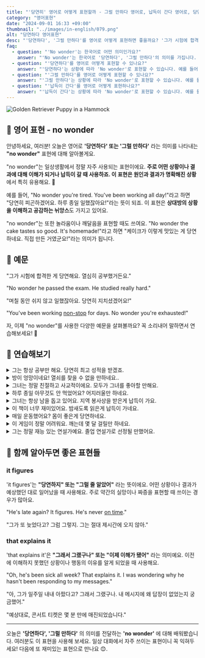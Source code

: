 ```yaml
---
title: "'당연히' 영어로 어떻게 표현할까 - 그럴 만하다 영어로, 납득이 간다 영어로, 당연하다 영어로"
category: "영어표현"
date: "2024-09-01 16:33 +09:00"
thumbnail: "../images/in-english/079.png"
alt: "당연하다 영어표현"
desc: "'당연하다', '그럴 만하다'를 영어로 어떻게 표현하면 좋을까요? '그가 시험에 합격한 게 당연해요. 열심히 공부했거든요.', '당신이 그렇게 행복해 보이는 게 당연해요. 좋은 소식을 들었군요!' 등을 영어로 표현하는 법을 배워봅시다. 다양한 예문을 통해서 연습하고 본인의 표현으로 만들어 보세요."
faq:
  - question: "'No wonder'는 한국어로 어떤 의미인가요?"
    answer: "'No wonder'는 한국어로 '당연하다', '그럴 만하다'의 의미를 가집니다. 어떤 상황이나 결과에 대해 이해가 되거나 납득이 갈 때 사용합니다."
  - question: "'당연하다'를 영어로 어떻게 표현할 수 있나요?"
    answer: "'당연하다'는 상황에 따라 'No wonder'로 표현할 수 있습니다. 예를 들어, '그가 시험에 합격한 게 당연해요. 열심히 공부했거든요.'는 'No wonder he passed the exam. He studied really hard.'로 말할 수 있습니다."
  - question: "'그럴 만하다'를 영어로 어떻게 표현할 수 있나요?"
    answer: "'그럴 만하다'는 상황에 따라 'No wonder'로 표현할 수 있습니다. 예를 들어, '당신이 그렇게 행복해 보이는 게 당연해요.'는 'No wonder you look so happy.'로 말할 수 있습니다."
  - question: "'납득이 간다'를 영어로 어떻게 표현하나요?"
    answer: "'납득이 간다'는 상황에 따라 'No wonder'로 표현할 수 있습니다. 예를 들어, '케이크가 이렇게 맛있는 게 납득이가요.'는 'No wonder the cake tastes so good.'로 표현할 수 있습니다."
---
```


![Golden Retriever Puppy in a Hammock](../images/in-english/079-1.avif)

## 🌟 영어 표현 - no wonder

안녕하세요, 여러분! 오늘은 영어로 **'당연하다' 또는 '그럴 만하다'** 라는 의미를 나타내는 **"no wonder"** 표현에 대해 알아볼게요.

"no wonder"는 일상생활에서 정말 자주 사용되는 표현이에요. **주로 어떤 상황이나 결과에 대해 이해가 되거나 납득이 갈 때 사용하죠. 이 표현은 원인과 결과가 명확해진 상황**에서 특히 유용해요. 🧐

예를 들어, "No wonder you're tired. You've been working all day!"라고 하면 "당연히 피곤하겠어요. 하루 종일 일했잖아요!"라는 뜻이 되죠. 이 표현은 **상대방의 상황을 이해하고 공감하는 뉘앙스**도 가지고 있어요.

"no wonder"는 또한 놀라움이나 깨달음을 표현할 때도 쓰여요. "No wonder the cake tastes so good. It's homemade!"라고 하면 "케이크가 이렇게 맛있는 게 당연하네요. 직접 만든 거였군요!"라는 의미가 됩니다.

<script async src="https://pagead2.googlesyndication.com/pagead/js/adsbygoogle.js?client=ca-pub-1465612013356152"
     crossorigin="anonymous"></script>
<!-- engple-horizontal-ad -->

<ins class="adsbygoogle"
     style="display:block"
     data-ad-client="ca-pub-1465612013356152"
     data-ad-slot="2106896038"
     data-ad-format="auto"
     data-full-width-responsive="true"></ins>

<script>
     (adsbygoogle = window.adsbygoogle || []).push({});
</script>

## 📖 예문

"그가 시험에 합격한 게 당연해요. 열심히 공부했거든요."

"No wonder he passed the exam. He studied really hard."

"며칠 동안 쉬지 않고 일했잖아요. 당연히 지치셨겠어요!"

"You've been working [non-stop](/blog/in-english/156.non-stop/) for days. No wonder you're exhausted!"

자, 이제 "no wonder"를 사용한 다양한 예문을 살펴볼까요? 꼭 소리내어 말하면서 연습해보세요! 🚀

## 💬 연습해보기

<details>
<summary>그는 항상 공부만 해요. 당연히 최고 성적을 받겠죠.</summary>
<span>He's always studying. No wonder he gets top grades.</span>
</details>

<details>
<summary>방이 엉망이네요! 열쇠를 찾을 수 없을 만하네요..</summary>
<span>Your room is a mess! No wonder you can't find your keys.</span>
</details>

<details>
<summary>그녀는 정말 친절하고 사교적이에요. 모두가 그녀를 좋아할 만해요.</summary>
<span>She's so friendly and outgoing. No wonder everyone likes her.</span>
</details>

<details>
<summary>하루 종일 아무것도 안 먹었어요? 어지러울만 하네요.</summary>
<span>You haven't eaten all day? No wonder you're feeling dizzy.</span>
</details>

<details>
<summary>그녀는 항상 남을 돕고 있어요. 지역 봉사상을 받은게 납득이 가요.</summary>
<span>She's always helping others. No wonder she won the community service award.</span>
</details>

<details>
<summary>이 책이 너무 재미있어요. 밤새도록 읽은게 납득이 가네요.</summary>
<span>This book is very addictive. No wonder you stayed up all night reading it.</span>
</details>

<details>
<summary>매일 운동했어요? 몸이 좋은게 당연하네요.</summary>
<span>You've been working out every day? No wonder you look so fit.</span>
</details>

<details>
<summary>이 게임이 정말 어려워요. 깨는데 몇 달 걸릴만 하네요.</summary>
<span>This game is so challenging. No wonder it <a href="/blog/in-english/010.take-a-while/">took you months</a> to finish it.</span>
</details>

<details>
<summary>그는 정말 재능 있는 연설가예요. 졸업 연설가로 선정될 만했어요.</summary>
<span>He's such a talented speaker. No wonder he was chosen to give the graduation speech.</span>
</details>

## 🤝 함께 알아두면 좋은 표현들

### it figures

'it figures'는 **"당연하지" 또는 "그럴 줄 알았어"** 라는 뜻이에요. 어떤 상황이나 결과가 예상했던 대로 일어났을 때 사용해요. 주로 약간의 실망이나 짜증을 표현할 때 쓰이는 경우가 많아요.

"He's late again? It figures. He's never [on time](/blog/vocab-1/043.on-time/)."

"그가 또 늦었다고? 그럼 그렇지. 그는 절대 제시간에 오지 않아."

### that explains it

'that explains it'은 **"그래서 그랬구나" 또는 "이제 이해가 됐어"** 라는 의미예요. 이전에 이해하지 못했던 상황이나 행동의 이유를 알게 되었을 때 사용해요.

"Oh, he's been sick all week? That explains it. I was wondering why he hasn't been responding to my messages."

"아, 그가 일주일 내내 아팠다고? 그래서 그랬구나. 내 메시지에 왜 답장이 없었는지 궁금했어."

"예상대로, 콘서트 티켓은 몇 분 만에 매진되었습니다."

---

오늘은 **'당연하다', '그럴 만하다'** 의 의미를 전달하는 **'no wonder'** 에 대해 배워봤습니다. 여러분도 이 표현을 사용해 보세요. 일상 대화에서 자주 쓰이는 표현이니 꼭 익혀두세요! 다음에 또 재미있는 표현으로 만나요 😊.
